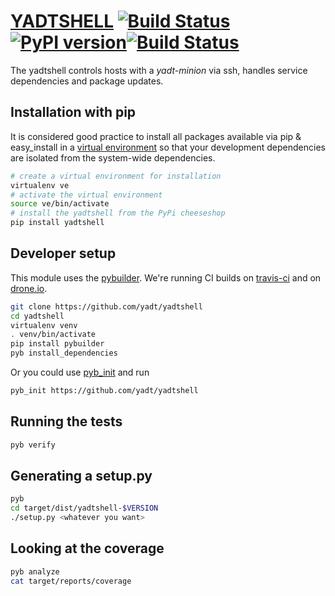 # [YADTSHELL](http://yadt-project.org) [![Build Status](https://secure.travis-ci.org/yadt/yadtshell.png?branch=master)](http://travis-ci.org/yadt/yadtshell) [![PyPI version](https://badge.fury.io/py/yadtshell.png)](https://badge.fury.io/py/yadtshell)[![Build Status](https://drone.io/github.com/yadt/yadtshell/status.png)](https://drone.io/github.com/yadt/yadtshell/latest)

The yadtshell controls hosts with a _yadt-minion_ via ssh, handles service dependencies and package updates.

## Installation with pip
It is considered good practice to install all packages available via pip & easy_install in a
[virtual environment](http://pypi.python.org/pypi/virtualenv) so that your development dependencies are isolated from the system-wide dependencies.
```bash
# create a virtual environment for installation
virtualenv ve
# activate the virtual environment
source ve/bin/activate
# install the yadtshell from the PyPi cheeseshop
pip install yadtshell
```

## Developer setup
This module uses the [pybuilder](http://pybuilder.github.io).
We're running CI builds on [travis-ci](http://travis-ci.org/yadt/yadtshell) and on [drone.io](https://drone.io/github.com/yadt/yadtshell/latest).

```bash
git clone https://github.com/yadt/yadtshell
cd yadtshell
virtualenv venv
. venv/bin/activate
pip install pybuilder
pyb install_dependencies
```
Or you could use [pyb_init](https://github.com/mriehl/pyb_init) and run
```bash
pyb_init https://github.com/yadt/yadtshell
```

## Running the tests
```bash
pyb verify
```

## Generating a setup.py
```bash
pyb
cd target/dist/yadtshell-$VERSION
./setup.py <whatever you want>
```

## Looking at the coverage
```bash
pyb analyze
cat target/reports/coverage
```
